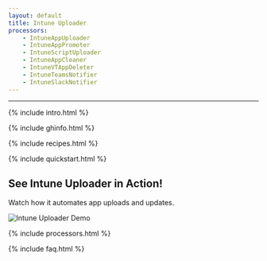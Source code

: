 ```yaml
---
layout: default
title: Intune Uploader
processors:
    - IntuneAppUploader
    - IntuneAppPromoter
    - IntuneScriptUploader
    - IntuneAppCleaner
    - IntuneVTAppDeleter
    - IntuneTeamsNotifier
    - IntuneSlackNotifier
---
```

---

{% include intro.html %}

{% include ghinfo.html %}

<!-- Divider Line -->
<div class="w-full max-w-4xl mx-auto border-t border-gray-700 my-6 mt-10 mb-10"></div>

{% include recipes.html %}

{% include quickstart.html %}

<div>
    <div class="flex flex-col items-center text-center mb-16">
        <h2 class="text-white text-2xl font-bold mb-4">See Intune Uploader in Action!</h2>
        <p class="text-gray-300 text-lg mb-4">Watch how it automates app uploads and updates.</p>
        <img src="{{ site.url }}{{ site.baseurl }}/assets/intune-uploader-demo.gif" alt="Intune Uploader Demo" 
             class="demo-run w-full rounded-lg border border-gray-700">
    </div>
</div>

{% include processors.html %}

{% include faq.html %}

<script src="{{ '/js/loadMarkdown.js' | relative_url }}"></script>
<script src="{{ '/js/fetchRecipes.js' | relative_url }}"></script>
<script src="{{ '/js/githubInfo.js' | relative_url }}"></script>
<script src="{{ '/js/copyCommand.js' | relative_url }}"></script>
<script src="{{ '/js/utils.js' | relative_url }}"></script>